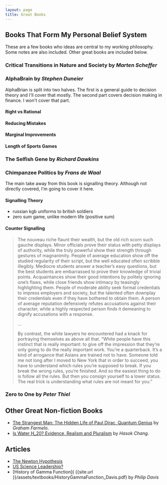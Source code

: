 ```yaml
---
layout: page
title: Great Books
---
```

## Books That Form My Personal Belief System

These are a few books who ideas are central to my working philosophy. Some notes are also included. Other great books are included below.

### Critical Transitions in Nature and Society by *Marten Scheffer*

### AlphaBrain by *Stephen Duneier*

AlphaBrian is split into two halves. The first is a general guide to decision theory and I'll cover that mostly. The second part covers decision making in finance. I won't cover that part.

#### Right vs Rational

#### Reducing Mistakes

#### Marginal Improvements

#### Length of Sports Games

### The Selfish Gene by *Richard Dawkins*


### Chimpanzee Politics by *Frans de Waal*

The main take away from this book is signalling theory. Although not directly covered, I'm going to cover it here.

#### Signalling Theory

- russian kgb uniforms to british soldiers
- zero sum game, unlike modern life (positive sum)

#### Counter Signalling

>The nouveau riche flaunt their wealth, but the old rich scorn such gauche displays. Minor officials prove their status with petty displays of authority, while the truly powerful show their strength through gestures of magnanimity. People of average education show off the studied regularity of their script, but the well educated often scribble illegibly. Mediocre students answer a teacher’s easy questions, but the best students are embarrassed to prove their knowledge of trivial points. Acquaintances show their good intentions by politely ignoring one’s flaws, while close friends show intimacy by teasingly highlighting them. People of moderate ability seek formal credentials to impress employers and society, but the talented often downplay their credentials even if they have bothered to obtain them. A person of average reputation defensively refutes accusations against their character, while a highly respected person finds it demeaning to dignify accusations with a response.
>
>...
>
>By contrast, the white lawyers he encountered had a knack for portraying themselves as above all that. “White people have this instinct that is really important: to give off the impression that they’re only going to do the really important work. You’re a quarterback. It’s a kind of arrogance that Asians are trained not to have. Someone told me not long after I moved to New York that in order to succeed, you have to understand which rules you’re supposed to break. If you break the wrong rules, you’re finished. And so the easiest thing to do is follow all the rules. But then you consign yourself to a lower status. The real trick is understanding what rules are not meant for you.”

### Zero to One by *Peter Thiel*


## Other Great Non-fiction Books

- [The Strangest Man: The Hidden Life of Paul Dirac, Quantum Genius](https://www.goodreads.com/book/show/6629359-the-strangest-man) by *Graham Farmelo*.
- [Is Water H_20? Evidence, Realism and Pluralism](https://www.goodreads.com/book/show/14732461-is-water-h2o) by *Hasok Chang*.

## Articles

- [The Newton Hypothesis](https://nintil.com/newton-hypothesis)
- [US Science Leadership?](https://nintil.com/us-science-leadership)
- [History of Gamma Function]( {{site.url }}/assets/textbooks/HistoryGammaFunction_Davis.pdf) by *Philip Davis*
